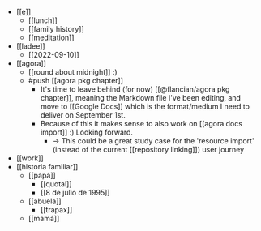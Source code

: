 - [[e]]
  - [[lunch]]
  - [[family history]]
  - [[meditation]]
- [[ladee]]
  - [[2022-09-10]]
- [[agora]]
  - [[round about midnight]] :)
  - #push [[agora pkg chapter]]
    - It's time to leave behind (for now) [[@flancian/agora pkg chapter]], meaning the Markdown file I've been editing, and move to [[Google Docs]] which is the format/medium I need to deliver on September 1st.
    - Because of this it makes sense to also work on [[agora docs import]] :) Looking forward.
      - -> This could be a great study case for the 'resource import' (instead of the current [[repository linking]]) user journey
- [[work]]
- [[historia familiar]] 
  - [[papá]]
    - [[quotal]]
    - [[8 de julio de 1995]]
  - [[abuela]]
    - [[trapax]]
  - [[mamá]]
